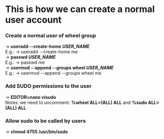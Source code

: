 # This is how we can create a normal user account</br>

### Create a normal user of wheel group</br>
-> **useradd --create-home *USER_NAME***</br>
E.g.: -> useradd --create-home me</br>
-> **passwd *USER_NAME***</br>
E.g.: -> passwd me</br>
-> **usermod --append --groups wheel *USER_NAME***</br>
E.g.: -> usermod --append --groups wheel me</br>

### Add SUDO permissions to the user</br>
-> **EDITOR=nano visudo**</br>
Notes: we need to uncomment: **%wheel ALL=(ALL) ALL** and **%sudo ALL=(ALL) ALL**</br>

### Allow sudo to be called by users</br>
-> **chmod 4755 /usr/bin/sudo**</br>
